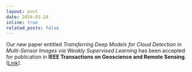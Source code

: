 ```yaml
---
layout: post
date: 2024-01-24
inline: true
related_posts: false
---
```


Our new paper entitled *Transferring Deep Models for Cloud Detection in Multi-Sensor Images via Weakly Supervised Learning* has been accepted for publication in **IEEE Transactions on Geoscience and Remote Sensing**. ([Link](https://doi.org/10.1109/TGRS.2024.3358824)).

